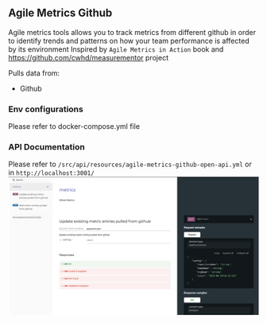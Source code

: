 ## Agile Metrics Github

Agile metrics tools allows you to track metrics from different github in order to identify trends and patterns on how
your team performance is affected by its environment Inspired by `Agile Metrics in Action` book
and https://github.com/cwhd/measurementor project

Pulls data from:

- Github

### Env configurations

Please refer to docker-compose.yml file

### API Documentation
Please refer to ```/src/api/resources/agile-metrics-github-open-api.yml``` or in ```http://localhost:3001/ ```
![alt tag](https://raw.githubusercontent.com/patitalabs/agile-metrics-github/main/screenshots/metrics-api-1.png) 
